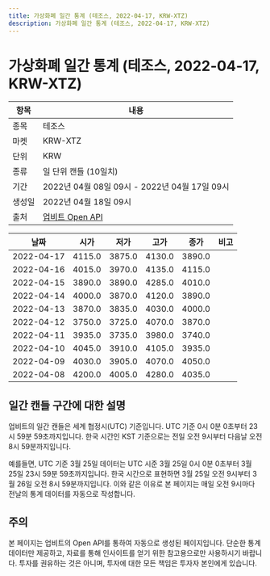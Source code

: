 ```yaml
---
title: 가상화폐 일간 통계 (테조스, 2022-04-17, KRW-XTZ)
description: 가상화폐 일간 통계 (테조스, 2022-04-17, KRW-XTZ)
---
```



가상화폐 일간 통계 (테조스, 2022-04-17, KRW-XTZ)
===

|항목|내용|
|--|--|
|종목|테조스|
|마켓|KRW-XTZ|
|단위|KRW|
|종류|일 단위 캔들 (10일치)|
|기간|2022년 04월 08일 09시 - 2022년 04월 17일 09시|
|생성일|2022년 04월 18일 09시|
|출처|[업비트 Open API](https://docs.upbit.com)|


|날짜|시가|저가|고가|종가|비고|
|--|--|--|--|--|--|
|2022-04-17|4115.0|3875.0|4130.0|3890.0|    |
|2022-04-16|4015.0|3970.0|4135.0|4115.0|    |
|2022-04-15|3890.0|3890.0|4285.0|4010.0|    |
|2022-04-14|4000.0|3870.0|4120.0|3890.0|    |
|2022-04-13|3870.0|3835.0|4030.0|4000.0|    |
|2022-04-12|3750.0|3725.0|4070.0|3870.0|    |
|2022-04-11|3935.0|3735.0|3980.0|3740.0|    |
|2022-04-10|4045.0|3910.0|4105.0|3935.0|    |
|2022-04-09|4030.0|3905.0|4070.0|4050.0|    |
|2022-04-08|4200.0|4005.0|4280.0|4035.0|    |


일간 캔들 구간에 대한 설명
---


업비트의 일간 캔들은 세계 협정시(UTC) 기준입니다. 
UTC 기준 0시 0분 0초부터 23시 59분 59초까지입니다. 
한국 시간인 KST 기준으로는 전일 오전 9시부터 다음날 오전 8시 59분까지입니다. 


예를들면, UTC 기준 3월 25일 데이터는 UTC 시준 3월 25일 0시 0분 0초부터 3월 25일 23시 59분 59초까지입니다. 
한국 시간으로 표현하면 3월 25일 오전 9시부터 3월 26일 오전 8시 59분까지입니다. 
이와 같은 이유로 본 페이지는 매일 오전 9시마다 전날의 통계 데이터를 자동으로 작성합니다. 


주의
---


본 페이지는 업비트의 Open API를 통하여 자동으로 생성된 페이지입니다. 
단순한 통계 데이터만 제공하고, 자료를 통해 인사이트를 얻기 위한 참고용으로만 사용하시기 바랍니다. 
투자를 권유하는 것은 아니며, 투자에 대한 모든 책임은 투자자 본인에게 있습니다. 
